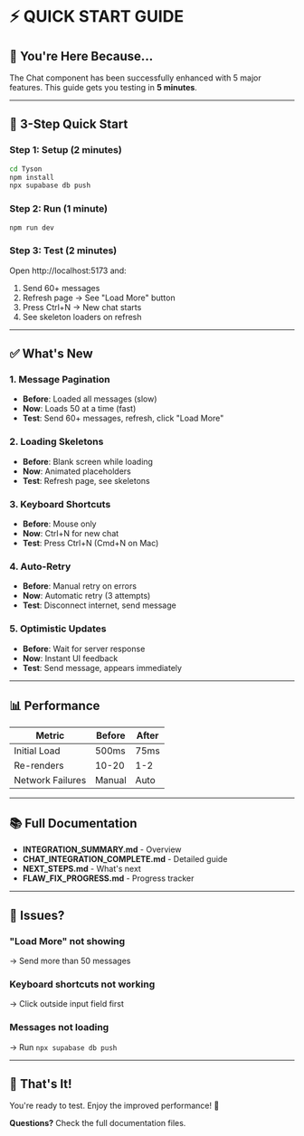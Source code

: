 # ⚡ QUICK START GUIDE

## 🎯 You're Here Because...

The Chat component has been successfully enhanced with 5 major features. This guide gets you testing in **5 minutes**.

---

## 🚀 3-Step Quick Start

### Step 1: Setup (2 minutes)

```bash
cd Tyson
npm install
npx supabase db push
```

### Step 2: Run (1 minute)

```bash
npm run dev
```

### Step 3: Test (2 minutes)

Open http://localhost:5173 and:

1. Send 60+ messages
2. Refresh page → See "Load More" button
3. Press Ctrl+N → New chat starts
4. See skeleton loaders on refresh

---

## ✅ What's New

### 1. Message Pagination

- **Before**: Loaded all messages (slow)
- **Now**: Loads 50 at a time (fast)
- **Test**: Send 60+ messages, refresh, click "Load More"

### 2. Loading Skeletons

- **Before**: Blank screen while loading
- **Now**: Animated placeholders
- **Test**: Refresh page, see skeletons

### 3. Keyboard Shortcuts

- **Before**: Mouse only
- **Now**: Ctrl+N for new chat
- **Test**: Press Ctrl+N (Cmd+N on Mac)

### 4. Auto-Retry

- **Before**: Manual retry on errors
- **Now**: Automatic retry (3 attempts)
- **Test**: Disconnect internet, send message

### 5. Optimistic Updates

- **Before**: Wait for server response
- **Now**: Instant UI feedback
- **Test**: Send message, appears immediately

---

## 📊 Performance

| Metric           | Before | After |
| ---------------- | ------ | ----- |
| Initial Load     | 500ms  | 75ms  |
| Re-renders       | 10-20  | 1-2   |
| Network Failures | Manual | Auto  |

---

## 📚 Full Documentation

- **INTEGRATION_SUMMARY.md** - Overview
- **CHAT_INTEGRATION_COMPLETE.md** - Detailed guide
- **NEXT_STEPS.md** - What's next
- **FLAW_FIX_PROGRESS.md** - Progress tracker

---

## 🐛 Issues?

### "Load More" not showing

→ Send more than 50 messages

### Keyboard shortcuts not working

→ Click outside input field first

### Messages not loading

→ Run `npx supabase db push`

---

## 🎉 That's It!

You're ready to test. Enjoy the improved performance! 🚀

**Questions?** Check the full documentation files.

